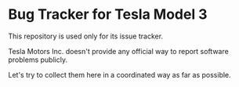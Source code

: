 # Bug Tracker for Tesla Model 3

This repository is used only for its issue tracker. 

Tesla Motors Inc. doesn't provide any official way to report software problems publicly. 

Let's try to collect them here in a coordinated way as far as possible. 
